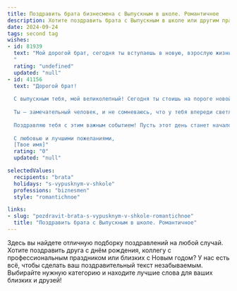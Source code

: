 ```yaml
---
title: Поздравить брата бизнесмена с Выпускным в школе. Романтичное
description: Хотите поздравить брата с Выпускным в школе или другим праздником? Наш ИИ создаст незабываемое поздравление, а вы обязательно выделитесь среди других.  
date: 2024-09-24
tags: second tag
wishes:
- id: 81939
  text: "Мой дорогой брат, сегодня ты вступаешь в новую, взрослую жизнь, полную возможностей и свершений! Выпускной – это не просто конец школьного пути, а начало твоего блестящего бизнес-пути. Я верю, что твой острый ум, целеустремленность и природная харизма помогут тебе достичь небывалых высот.  Пусть твоя жизнь будет наполнена успехами, счастьем и любовью! 🎉
  "
  rating: "undefined"
  updated: "null"
- id: 41156
  text: "Дорогой брат!
  
  С выпускным тебя, мой великолепный! Сегодня ты стоишь на пороге новой жизни, полной ярких возможностей и смелых начинаний. Твои мечты о бизнесе начинают обретать реальность, и я верю, что ты сможешь покорить эту вершину с той же страстью и усердием, с которыми ты преодолевал все трудности в школе.
  
  Ты — замечательный человек, и не сомневаюсь, что у тебя впереди светлое будущее. Пусть каждый шаг приближает тебя к осуществлению задуманных целей, а твое сердце всегда будет наполнено вдохновением и любовью к делу. Верь в себя, и мир откроет свои двери!
  
  Поздравляю тебя с этим важным событием! Пусть этот день станет началом удивительного пути, полного свершений и успехов. Мы все гордимся тобой и всегда будем рядом, поддерживая в каждом твоем начинании.
  
  С любовью и лучшими пожеланиями,
  [Tвое имя]"
  rating: "0"
  updated: "null"

selectedValues:
  recipients: "brata"
  holidays: "s-vypusknym-v-shkole"
  professions: "biznesmen"
  style: "romantichnoe"

links:
- slug: "pozdravit-brata-s-vypusknym-v-shkole-romantichnoe"
  title: "Поздравить брата с Выпускным в школе. Романтичное"
---
```


Здесь вы найдете отличную подборку поздравлений на любой случай. 
Хотите поздравить друга с днём рождения, коллегу с профессиональным праздником или близких с Новым годом? У нас есть всё, чтобы сделать ваш поздравительный текст незабываемым. Выбирайте нужную категорию и находите лучшие слова для ваших близких и друзей!
